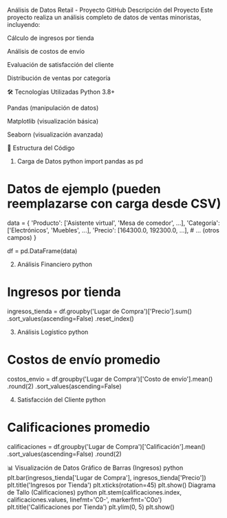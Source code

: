 Análisis de Datos Retail - Proyecto GitHub
Descripción del Proyecto
Este proyecto realiza un análisis completo de datos de ventas minoristas, incluyendo:

Cálculo de ingresos por tienda

Análisis de costos de envío

Evaluación de satisfacción del cliente

Distribución de ventas por categoría

🛠 Tecnologías Utilizadas
Python 3.8+

Pandas (manipulación de datos)

Matplotlib (visualización básica)

Seaborn (visualización avanzada)

📁 Estructura del Código
1. Carga de Datos
python
import pandas as pd

# Datos de ejemplo (pueden reemplazarse con carga desde CSV)
data = {
    'Producto': ['Asistente virtual', 'Mesa de comedor', ...],
    'Categoría': ['Electrónicos', 'Muebles', ...],
    'Precio': [164300.0, 192300.0, ...],
    # ... (otros campos)
}

df = pd.DataFrame(data)


2. Análisis Financiero
python
# Ingresos por tienda
ingresos_tienda = df.groupby('Lugar de Compra')['Precio'].sum()
                   .sort_values(ascending=False)
                   .reset_index()

                   
3. Análisis Logístico
python
# Costos de envío promedio
costos_envio = df.groupby('Lugar de Compra')['Costo de envío'].mean()
                .round(2)
                .sort_values(ascending=False)

                
4. Satisfacción del Cliente
python
# Calificaciones promedio
calificaciones = df.groupby('Lugar de Compra')['Calificación'].mean()
                  .sort_values(ascending=False)
                  .round(2)

                  
📊 Visualización de Datos
Gráfico de Barras (Ingresos)
python
plt.bar(ingresos_tienda['Lugar de Compra'], ingresos_tienda['Precio'])
plt.title('Ingresos por Tienda')
plt.xticks(rotation=45)
plt.show()
Diagrama de Tallo (Calificaciones)
python
plt.stem(calificaciones.index, calificaciones.values,
        linefmt='C0-', markerfmt='C0o')
plt.title('Calificaciones por Tienda')
plt.ylim(0, 5)
plt.show()
